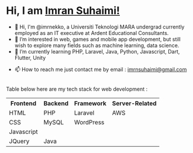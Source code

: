 <h1>Hi, I am <a href="https://www.linkedin.com/in/muhammad-imran-suhaimi-b216aa20a/" target="_blank">Imran Suhaimi!</a></h1>

- 👋 Hi, I'm @imrnekko, a Universiti Teknologi MARA undergrad currently employed as an IT executive at Ardent Educational Consultants.
- 👀 I’m interested in web, games and mobile app development, but still wish to explore many fields such as machine learning, data science.
- 🌱 I’m currently learning PHP, Laravel, Java, Python, Javascript, Dart, Flutter, Unity
<!---- 💞️ I’m looking to collaborate on ...--->
- 📫 How to reach me just contact me by email : imrnsuhaimi@gmail.com
<br>
Table below here are my tech stack for web development : 
<table>
  <tr>
    <th>Frontend</th>
    <th>Backend</th>
    <th>Framework</th>
    <th>Server-Related</th>
  </tr>
  <tr>
    <td>HTML</td>
    <td>PHP</td>
    <td>Laravel</td>
    <td>AWS</td>
  </tr>
  <tr>
    <td>CSS</td>
    <td>MySQL</td>
    <td>WordPress</td>
    <td></td>
  </tr>
  <tr>
    <td>Javascript</td>
    <td></td>
    <td></td>
    <td></td>
  </tr>
  <tr>
    <td>JQuery</td>
    <td>Java</td>
    <td></td>
    <td></td>
  </tr>
</table>

<!---
imrnekko/imrnekko is a ✨ special ✨ repository because its `README.md` (this file) appears on your GitHub profile.
You can click the Preview link to take a look at your changes.
--->
